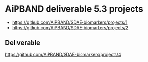 
# AiPBAND deliverable 5.3 projects

- https://github.com/AiPBAND/SDAE-biomarkers/projects/1
- https://github.com/AiPBAND/SDAE-biomarkers/projects/2

## Deliverable
https://github.com/AiPBAND/SDAE-biomarkers/projects/4

